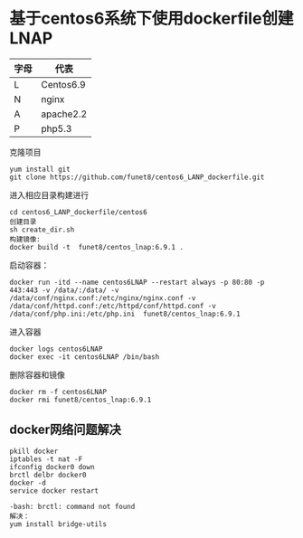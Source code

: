 # 基于centos6系统下使用dockerfile创建LNAP


| 字母| 代表 |
|---|---|
| L | Centos6.9 |
| N | nginx |
| A | apache2.2 |
| P | php5.3 |

克隆项目
```
yum install git
git clone https://github.com/funet8/centos6_LANP_dockerfile.git
```
进入相应目录构建进行
```
cd centos6_LANP_dockerfile/centos6
创建目录
sh create_dir.sh 
构建镜像:
docker build -t  funet8/centos_lnap:6.9.1 .
```
启动容器：
```
docker run -itd --name centos6LNAP --restart always -p 80:80 -p 443:443 -v /data/:/data/ -v /data/conf/nginx.conf:/etc/nginx/nginx.conf -v /data/conf/httpd.conf:/etc/httpd/conf/httpd.conf -v /data/conf/php.ini:/etc/php.ini  funet8/centos_lnap:6.9.1
```
进入容器
```
docker logs centos6LNAP
docker exec -it centos6LNAP /bin/bash
```
删除容器和镜像
```
docker rm -f centos6LNAP
docker rmi funet8/centos_lnap:6.9.1
```














## docker网络问题解决
```
pkill docker 
iptables -t nat -F 
ifconfig docker0 down 
brctl delbr docker0 
docker -d 
service docker restart

-bash: brctl: command not found
解决：
yum install bridge-utils
```


